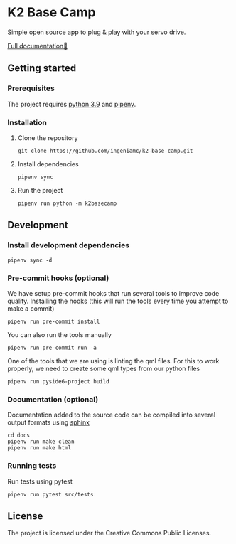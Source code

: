 # K2 Base Camp

Simple open source app to plug &amp; play with your servo drive.

[Full documentation🔗](https://k2-base-camp.readthedocs.io/en/latest/index.html)

## Getting started

### Prerequisites

The project requires [python 3.9](https://www.python.org/downloads/release/python-390/) and [pipenv](https://pipenv.pypa.io/en/latest/installation/).

### Installation

1. Clone the repository

   `git clone https://github.com/ingeniamc/k2-base-camp.git`

2. Install dependencies

   `pipenv sync`

3. Run the project

   `pipenv run python -m k2basecamp`

## Development

### Install development dependencies

`pipenv sync -d`

### Pre-commit hooks (optional)

We have setup pre-commit hooks that run several tools to improve code quality.
Installing the hooks (this will run the tools every time you attempt to make a commit)

`pipenv run pre-commit install`

You can also run the tools manually

`pipenv run pre-commit run -a`

One of the tools that we are using is linting the qml files.
For this to work properly, we need to create some qml types from our python files

`pipenv run pyside6-project build`

### Documentation (optional)

Documentation added to the source code can be compiled into several output formats using [sphinx](https://www.sphinx-doc.org/en/master/)

```
cd docs
pipenv run make clean
pipenv run make html
```

### Running tests

Run tests using pytest

`pipenv run pytest src/tests`

## License

The project is licensed under the Creative Commons Public Licenses.
